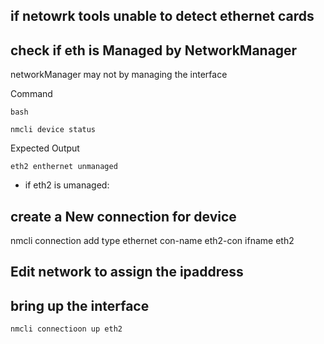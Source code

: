 ## if netowrk tools unable to detect ethernet cards

## check if eth is Managed by NetworkManager

networkManager may not by managing the interface

Command
```
bash

nmcli device status

```

Expected Output

```
eth2 enthernet unmanaged
```
 * if eth2 is umanaged: 
  

## create a New connection for device
nmcli connection add type ethernet con-name eth2-con ifname eth2


## Edit network to assign the ipaddress

## bring up the interface

```
nmcli connectioon up eth2

```